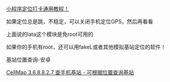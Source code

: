 [小程序定位打卡通用教程！](https://mp.weixin.qq.com/s?__biz=Mzg4NTgwNjkyOA==&mid=2247484341&idx=1&sn=944e94980e0c7ddfd0f34b2eb997ef5d&chksm=cfa2018af8d5889c9d11dfb04eeea784ca56b1d91f63f6ab17fc426fc992bc1a73127a68e3e0&token=1266411954&lang=zh_CN#rd)

如果定位总是跳，不稳定，可以关闭手机定位GPS，然后再看看

上面说的lata这个模块是免root可用的

如果你的手机有root，还可以用fakeL或者其他模拟基站定位的软件！



基站位置查询-安卓

[CellMap 3.6.8.8.2.7 查手机基站 - 可根据位置查询基站](https://aming.lanzouf.com/imFPm0ufsz6f)
